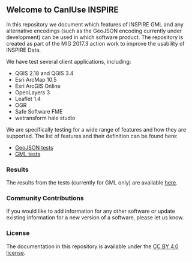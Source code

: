 ## Welcome to CanIUse INSPIRE

In this repository we document which features of INSPIRE GML and any alternative encodings (such as the GeoJSON encoding currently under development) can be used in which software product. The repository is created as part of the MIG 2017.3 action work to improve the usability of INSPIRE Data.

We have test several client applications, including:

* QGIS 2.18 and QGIS 3.4  
* Esri ArcMap 10.5
* Esri ArcGIS Online
* OpenLayers 3
* Leaflet 1.4
* OGR
* Safe Software FME
* wetransform hale studio

We are specifically testing for a wide range of features and how they are supported. The list of features and their definition can be found here:

* [GeoJSON tests](docs/geoJSON.md)
* [GML tests](docs/gml.md)

### Results

The results from the tests (currently for GML only) are available [here](https://inspire-mif.github.io/caniuse/generator/out.html).

### Community Contributions

If you would like to add information for any other software or update existing information for a new version of a software, please let us know.

### License

The documentation in this repository is available under the [CC BY 4.0 license](https://creativecommons.org/licenses/by/4.0).
